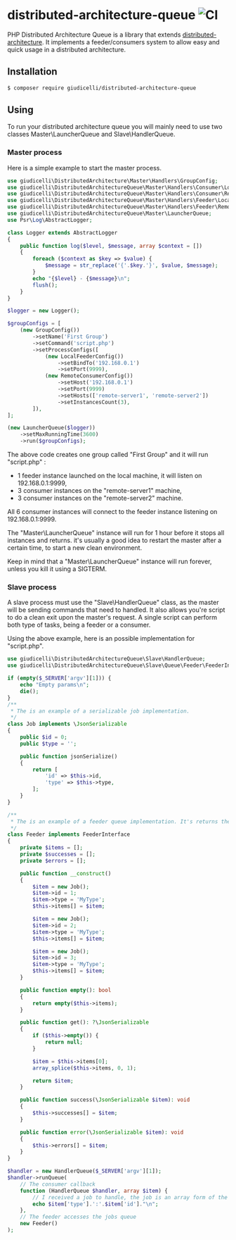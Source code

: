 
# distributed-architecture-queue ![CI](https://github.com/giudicelli/distributed-architecture-queue/workflows/CI/badge.svg)

PHP Distributed Architecture Queue is a library that extends [distributed-architecture](https://github.com/giudicelli/distributed-architecture). It implements a feeder/consumers system to allow easy and quick usage in a distributed architecture.

## Installation

```bash
$ composer require giudicelli/distributed-architecture-queue
```

## Using

To run your distributed architecture queue you will mainly need to use two classes Master\LauncherQueue and Slave\HandlerQueue.

### Master process

Here is a simple example to start the master process.

```php
use giudicelli\DistributedArchitecture\Master\Handlers\GroupConfig;
use giudicelli\DistributedArchitectureQueue\Master\Handlers\Consumer\Local\Config as LocalConsumerConfig;
use giudicelli\DistributedArchitectureQueue\Master\Handlers\Consumer\Remote\Config as RemoteConsumerConfig;
use giudicelli\DistributedArchitectureQueue\Master\Handlers\Feeder\Local\Config as LocalFeederConfig;
use giudicelli\DistributedArchitectureQueue\Master\Handlers\Feeder\Remote\Config as RemoteFeederConfig;
use giudicelli\DistributedArchitectureQueue\Master\LauncherQueue;
use Psr\Log\AbstractLogger;

class Logger extends AbstractLogger
{
    public function log($level, $message, array $context = [])
    {
        foreach ($context as $key => $value) {
            $message = str_replace('{'.$key.'}', $value, $message);
        }
        echo "{$level} - {$message}\n";
        flush();
    }
}

$logger = new Logger();

$groupConfigs = [
    (new GroupConfig())
        ->setName('First Group')
        ->setCommand('script.php')
        ->setProcessConfigs([
            (new LocalFeederConfig())
                ->setBindTo('192.168.0.1')
                ->setPort(9999),
            (new RemoteConsumerConfig())
                ->setHost('192.168.0.1')
                ->setPort(9999)
                ->setHosts(['remote-server1', 'remote-server2'])
                ->setInstancesCount(3),
        ]),
];

(new LauncherQueue($logger))
    ->setMaxRunningTime(3600)
    ->run($groupConfigs);
```

The above code creates one group called "First Group" and it will run "script.php" :
- 1 feeder instance launched on the local machine, it will listen on 192.168.0.1:9999,
- 3 consumer instances on the "remote-server1" machine,
- 3 consumer instances on the "remote-server2" machine.

All 6 consumer instances will connect to the feeder instance listening on 192.168.0.1:9999.

The "Master\LauncherQueue" instance will run for 1 hour before it stops all instances and returns. it's usually a good idea to restart the master after a certain time, to start a new clean environment.

Keep in mind that a "Master\LauncherQueue" instance will run forever, unless you kill it using a SIGTERM.

### Slave process

A slave process must use the "Slave\HandlerQueue" class, as the master will be sending commands that need to handled. It also allows you're script to do a clean exit upon the master's request. A single script can perform both type of tasks, being a feeder or a consumer.

Using the above example, here is an possible implementation for "script.php".

```php
use giudicelli\DistributedArchitectureQueue\Slave\HandlerQueue;
use giudicelli\DistributedArchitectureQueue\Slave\Queue\Feeder\FeederInterface;

if (empty($_SERVER['argv'][1])) {
    echo "Empty params\n";
    die();
}
/**
 * The is an example of a serializable job implementation.
 */
class Job implements \JsonSerializable
{
    public $id = 0;
    public $type = '';

    public function jsonSerialize()
    {
        return [
            'id' => $this->id,
            'type' => $this->type,
        ];
    }
}

/**
 * The is an example of a feeder queue implementation. It's returns the jobs that will be sent to the consumers.
 */
class Feeder implements FeederInterface
{
    private $items = [];
    private $successes = [];
    private $errors = [];

    public function __construct()
    {
        $item = new Job();
        $item->id = 1;
        $item->type = 'MyType';
        $this->items[] = $item;

        $item = new Job();
        $item->id = 2;
        $item->type = 'MyType';
        $this->items[] = $item;

        $item = new Job();
        $item->id = 3;
        $item->type = 'MyType';
        $this->items[] = $item;
    }

    public function empty(): bool
    {
        return empty($this->items);
    }

    public function get(): ?\JsonSerializable
    {
        if ($this->empty()) {
            return null;
        }

        $item = $this->items[0];
        array_splice($this->items, 0, 1);

        return $item;
    }

    public function success(\JsonSerializable $item): void
    {
        $this->successes[] = $item;
    }

    public function error(\JsonSerializable $item): void
    {
        $this->errors[] = $item;
    }
}

$handler = new HandlerQueue($_SERVER['argv'][1]);
$handler->runQueue(
    // The consumer callback
    function (HandlerQueue $handler, array $item) {
        // I received a job to handle, the job is an array form of the Job class.
        echo $item['type'].':'.$item['id']."\n";
    },
    // The feeder accesses the jobs queue
    new Feeder()
);

```